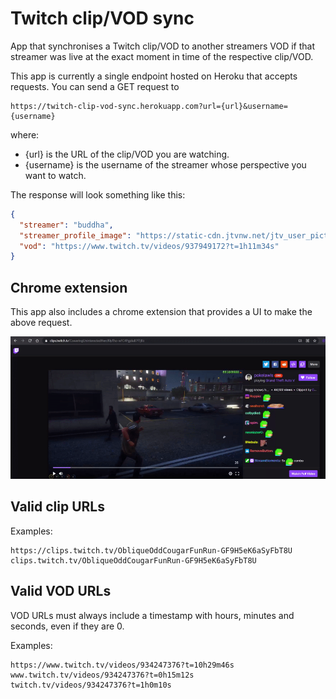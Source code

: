 # Twitch clip/VOD sync
App that synchronises a Twitch clip/VOD to another streamers VOD if that streamer was live at the exact moment in time of the respective clip/VOD.

This app is currently a single endpoint hosted on Heroku that accepts requests. You can send a GET request to 

```
https://twitch-clip-vod-sync.herokuapp.com?url={url}&username={username}
```
where:

* {url} is the URL of the clip/VOD you are watching.
* {username} is the username of the streamer whose perspective you want to watch.

The response will look something like this:

```json
{
  "streamer": "buddha",
  "streamer_profile_image": "https://static-cdn.jtvnw.net/jtv_user_pictures/65187ee1-0ca2-447f-9477-9a08c1598603-profile_image-300x300.png",
  "vod": "https://www.twitch.tv/videos/937949172?t=1h11m34s"
}
```

## Chrome extension
This app also includes a chrome extension that provides a UI to make the above request.

![extension](chrome-extension/images/extension.gif)

## Valid clip URLs
Examples:

```
https://clips.twitch.tv/ObliqueOddCougarFunRun-GF9H5eK6aSyFbT8U
clips.twitch.tv/ObliqueOddCougarFunRun-GF9H5eK6aSyFbT8U
```

## Valid VOD URLs
VOD URLs must always include a timestamp with hours, minutes and seconds, even if they are 0.

Examples:

```
https://www.twitch.tv/videos/934247376?t=10h29m46s
www.twitch.tv/videos/934247376?t=0h15m12s
twitch.tv/videos/934247376?t=1h0m10s
```
